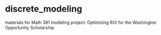 # discrete_modeling
materials for Math 381 modeling project: Optimizing ROI for the Washington Opportunity Scholarship
